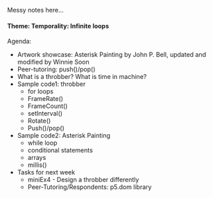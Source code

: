 Messy notes here...

#### Theme: Temporality: Infinite loops

Agenda:
- Artwork showcase: Asterisk Painting by John P. Bell, updated and modified by Winnie Soon
- Peer-tutoring: push()/pop()
- What is a throbber? What is time in machine? 
- Sample code1: throbber
  - for loops
  - FrameRate()
  - FrameCount()
  - setInterval()
  - Rotate()
  - Push()/pop()
- Sample code2: Asterisk Painting
  - while loop
  - conditional statements
  - arrays
  - millis()
- Tasks for next week
  - miniEx4 - Design a throbber differently
  - Peer-Tutoring/Respondents: p5.dom library
